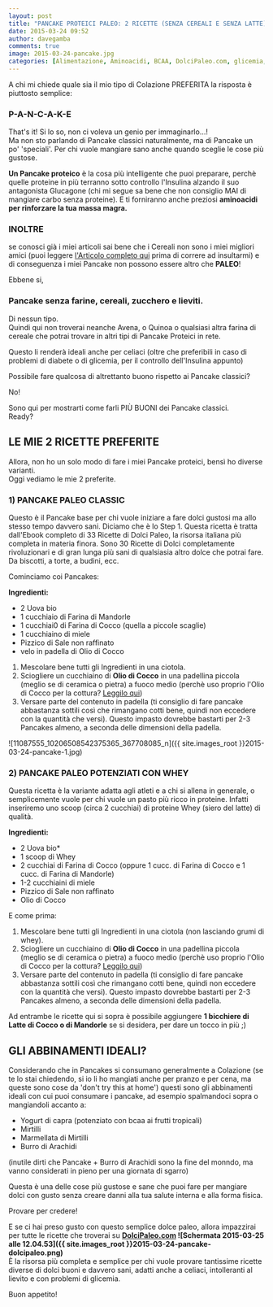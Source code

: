```yaml
---
layout: post
title: "PANCAKE PROTEICI PALEO: 2 RICETTE (SENZA CEREALI E SENZA LATTE)"
date: 2015-03-24 09:52
author: davegamba
comments: true
image: 2015-03-24-pancake.jpg
categories: [Alimentazione, Aminoacidi, BCAA, DolciPaleo.com, glicemia, merenda, Paleo, proteine, Ricette]
---
```


A chi mi chiede quale sia il mio tipo di Colazione PREFERITA la risposta è piuttosto semplice:

### P-A-N-C-A-K-E

That's it! Si lo so, non ci voleva un genio per immaginarlo...!  
Ma non sto parlando di Pancake classici naturalmente, ma di Pancake un po' 'speciali'. Per chi vuole mangiare sano anche quando sceglie le cose più gustose.

**Un Pancake proteico** è la cosa più intelligente che puoi preparare, perchè quelle proteine in più terranno sotto controllo l'Insulina alzando il suo antagonista Glucagone (chi mi segue sa bene che non consiglio MAI di mangiare carbo senza proteine). E ti forniranno anche preziosi **aminoacidi per rinforzare la tua massa magra.**

### INOLTRE

se conosci già i miei articoli sai bene che i Cereali non sono i miei migliori amici (puoi leggere [l'Articolo completo qui](https://www.davegamba.com/cereali-farina/ "CEREALI & FARINA TI STANNO AMMALANDO LENTAMENTE") prima di correre ad insultarmi) e di conseguenza i miei Pancake non possono essere altro che **PALEO**!

Ebbene si,

### Pancake senza farine, cereali, zucchero e lieviti.

Di nessun tipo.  
Quindi qui non troverai neanche Avena, o Quinoa o qualsiasi altra farina di cereale che potrai trovare in altri tipi di Pancake Proteici in rete.

Questo li renderà ideali anche per celiaci (oltre che preferibili in caso di problemi di diabete o di glicemia, per il controllo dell'Insulina appunto)

Possibile fare qualcosa di altrettanto buono rispetto ai Pancake classici?

No!

Sono qui per mostrarti come farli PIÙ BUONI dei Pancake classici.  
Ready?

LE MIE 2 RICETTE PREFERITE
--------------------------

Allora, non ho un solo modo di fare i miei Pancake proteici, bensì ho diverse varianti.  
Oggi vediamo le mie 2 preferite.

### 1) PANCAKE PALEO CLASSIC

Questo è il Pancake base per chi vuole iniziare a fare dolci gustosi ma allo stesso tempo davvero sani. Diciamo che è lo Step 1. Questa ricetta è tratta dall'Ebook completo di 33 Ricette di Dolci Paleo, la risorsa italiana più completa in materia finora. Sono 30 Ricette di Dolci completamente rivoluzionari e di gran lunga più sani di qualsiasia altro dolce che potrai fare. Da biscotti, a torte, a budini, ecc.

Cominciamo coi Pancakes:

**Ingredienti:**
- 2 Uova bio
- 1 cucchiaio di Farina di Mandorle
- 1 cucchiai0 di Farina di Cocco (quella a piccole scaglie)
- 1 cucchiaino di miele
- Pizzico di Sale non raffinato
- velo in padella di Olio di Cocco

1. Mescolare bene tutti gli Ingredienti in una ciotola.  
2. Sciogliere un cucchiaino di **Olio di Cocco** in una padellina piccola (meglio se di ceramica o pietra) a fuoco medio (perchè uso proprio l'Olio di Cocco per la cottura? [Leggilo qui](https://www.davegamba.com/benefici-olio-di-cocco/ "I GRANDI BENEFICI DELL'OLIO DI COCCO"))  
3. Versare parte del contenuto in padella (ti consiglio di fare pancake abbastanza sottili così che rimangano cotti bene, quindi non eccedere con la quantità che versi). Questo impasto dovrebbe bastarti per 2-3 Pancakes almeno, a seconda delle dimensioni della padella.

![11087555_10206508542375365_367708085_n]({{ site.images_root }}2015-03-24-pancake-1.jpg)

### 2) PANCAKE PALEO POTENZIATI CON WHEY

Questa ricetta è la variante adatta agli atleti e a chi si allena in generale, o semplicemente vuole per chi vuole un pasto più ricco in proteine. Infatti inseriremo uno scoop (circa 2 cucchiai) di proteine Whey (siero del latte) di qualità.

**Ingredienti:**
- 2 Uova bio*
- 1 scoop di Whey
- 2 cucchiai di Farina di Cocco (oppure 1 cucc. di Farina di Cocco e 1 cucc. di Farina di Mandorle)
- 1-2 cucchiaini di miele
- Pizzico di Sale non raffinato
- Olio di Cocco

E come prima:  
1. Mescolare bene tutti gli Ingredienti in una ciotola (non lasciando grumi di whey).  
2. Sciogliere un cucchiaino di **Olio di Cocco** in una padellina piccola (meglio se di ceramica o pietra) a fuoco medio (perchè uso proprio l'Olio di Cocco per la cottura? [Leggilo qui](https://www.davegamba.com/benefici-olio-di-cocco/ "I GRANDI BENEFICI DELL'OLIO DI COCCO"))  
3. Versare parte del contenuto in padella (ti consiglio di fare pancake abbastanza sottili così che rimangano cotti bene, quindi non eccedere con la quantità che versi). Questo impasto dovrebbe bastarti per 2-3 Pancakes almeno, a seconda delle dimensioni della padella.

Ad entrambe le ricette qui si sopra è possibile aggiungere **1 bicchiere di Latte di Cocco o di Mandorle** se si desidera, per dare un tocco in più ;)

GLI ABBINAMENTI IDEALI?
-----------------------

Considerando che in Pancakes si consumano generalmente a Colazione (se te lo stai chiedendo, si io li ho mangiati anche per pranzo e per cena, ma queste sono cose da 'don't try this at home') questi sono gli abbinamenti ideali con cui puoi consumare i pancake, ad esempio spalmandoci sopra o mangiandoli accanto a:

- Yogurt di capra (potenziato con bcaa ai frutti tropicali)
- Mirtilli
- Marmellata di Mirtilli
- Burro di Arachidi

(inutile dirti che Pancake + Burro di Arachidi sono la fine del monndo, ma vanno considerati in pieno per una giornata di sgarro)

Questa è una delle cose più gustose e sane che puoi fare per mangiare dolci con gusto senza creare danni alla tua salute interna e alla forma fisica.

Provare per credere!

E se ci hai preso gusto con questo semplice dolce paleo, allora impazzirai per tutte le ricette che troverai su **[DolciPaleo.com](http://dolcipaleo.com/) ![Schermata 2015-03-25 alle 12.04.53]({{ site.images_root }}2015-03-24-pancake-dolcipaleo.png)**  
È la risorsa più completa e semplice per chi vuole provare tantissime ricette diverse di dolci buoni e davvero sani, adatti anche a celiaci, intolleranti al lievito e con problemi di glicemia.

Buon appetito!